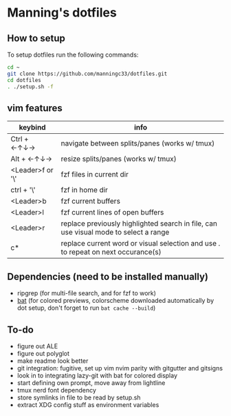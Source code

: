 # Manning's dotfiles

## How to setup

To setup dotfiles run the following commands: 
 ```bash
cd ~
git clone https://github.com/manningc33/dotfiles.git
cd dotfiles
. ./setup.sh -f
```


## vim features
| keybind             | info |
| ---                 | --- |
| Ctrl + ←↑↓→         | navigate between splits/panes (works w/ tmux) |
| Alt + ←↑↓→          | resize splits/panes (works w/ tmux) | 
| \<Leader\>f or '\\' | fzf files in current dir |
| ctrl + '\\'         | fzf in home dir |
| \<Leader\>b         | fzf current buffers |
| \<Leader\>l         | fzf current lines of open buffers |
| \<Leader\>r         | replace previously highlighted search in file, can use visual mode to select a range|
| c*                  | replace current word or visual selection and use . to repeat on next occurance(s) |

## Dependencies (need to be installed manually) 
- ripgrep (for multi-file search, and for fzf to work) 
- [bat](https://github.com/sharkdp/bat?tab=readme-ov-file#installation) (for colored previews, colorscheme downloaded automatically by dot setup, don't forget to run `bat cache --build`)

## To-do 
- figure out ALE
- figure out polyglot 
- make readme look better
- git integration: fugitive, set up vim nvim parity with gitgutter and gitsigns 
- look in to integrating lazy-git with bat for colored display
- start defining own prompt, move away from lightline
- tmux nerd font dependency 
- store symlinks in file to be read by setup.sh
- extract XDG config stuff as environment variables 
